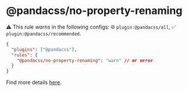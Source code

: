 # @pandacss/no-property-renaming

⚠️ This rule _warns_ in the following configs: 🌐 `plugin:@pandacss/all`, ✅ `plugin:@pandacss/recommended`.

<!-- end auto-generated rule header -->

```json
{
  "plugins": ["@pandacss"],
  "rules": {
    "@pandacss/no-property-renaming": "warn" // or error
  }
}
```

Find more details [here](https://panda-css.com/docs/concepts/style-props#property-renaming).
